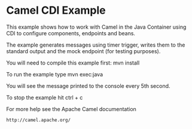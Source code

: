 Camel CDI Example
=================

This example shows how to work with Camel in the Java Container using CDI to configure components,
endpoints and beans.

The example generates messages using timer trigger, writes them to the standard output and the mock
endpoint (for testing purposes).

You will need to compile this example first:
  mvn install

To run the example type
  mvn exec:java

You will see the message printed to the console every 5th second.

To stop the example hit ctrl + c

For more help see the Apache Camel documentation

    http://camel.apache.org/


